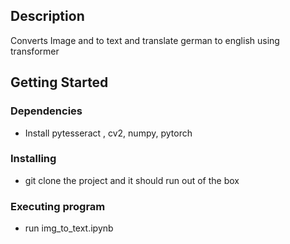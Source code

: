 ## Description
Converts Image and to text and translate german to english using transformer

## Getting Started

### Dependencies

* Install pytesseract , cv2, numpy, pytorch

### Installing

* git clone the project and it should run out of the box

### Executing program

* run img_to_text.ipynb
